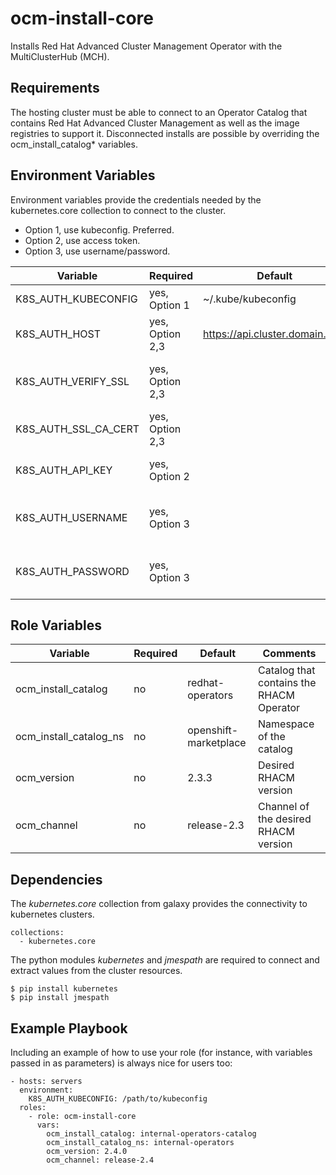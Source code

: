 ocm-install-core
================

Installs Red Hat Advanced Cluster Management Operator with the MultiClusterHub (MCH).


Requirements
------------

The hosting cluster must be able to connect to an Operator Catalog that contains Red Hat Advanced Cluster Management as well as the image registries to support it. Disconnected installs are possible by overriding the ocm_install_catalog* variables.


Environment Variables
---------------------

Environment variables provide the credentials needed by the kubernetes.core collection to connect to the cluster.

* Option 1, use kubeconfig. Preferred.
* Option 2, use access token.
* Option 3, use username/password. 

| Variable                | Required           | Default                            | Comments                                 |
|-------------------------|--------------------|------------------------------------|------------------------------------------|
| K8S_AUTH_KUBECONFIG     | yes, Option 1      | ~/.kube/kubeconfig                 | Path to Kubeconfig                       |
| K8S_AUTH_HOST           | yes, Option 2,3    | https://api.cluster.domain.com     | URL to the cluster API                   |
| K8S_AUTH_VERIFY_SSL     | yes, Option 2,3    |                                    | Flag to enforce SSL verification         |
| K8S_AUTH_SSL_CA_CERT    | yes, Option 2,3    |                                    | Path to Certificate Authority            |
| K8S_AUTH_API_KEY        | yes, Option 2      |                                    | Token for a cluster-admin                |
| K8S_AUTH_USERNAME       | yes, Option 3      |                                    | Username for a cluster-admin             |
| K8S_AUTH_PASSWORD       | yes, Option 3      |                                    | Password for a cluster-admin             |


Role Variables
--------------

| Variable                | Required           | Default                            | Comments                                 |
|-------------------------|--------------------|------------------------------------|------------------------------------------|
| ocm_install_catalog     | no                 | redhat-operators                   | Catalog that contains the RHACM Operator |
| ocm_install_catalog_ns  | no                 | openshift-marketplace              | Namespace of the catalog                 |
| ocm_version             | no                 | 2.3.3                              | Desired RHACM version                    |
| ocm_channel             | no                 | release-2.3                        | Channel of the desired RHACM version     |


Dependencies
------------

The *kubernetes.core* collection from galaxy provides the connectivity to kubernetes clusters.

    collections:
      - kubernetes.core

The python modules *kubernetes* and *jmespath* are required to connect and extract values from the cluster resources.

    $ pip install kubernetes
    $ pip install jmespath


Example Playbook
----------------

Including an example of how to use your role (for instance, with variables passed in as parameters) is always nice for users too:

    - hosts: servers
      environment:
        K8S_AUTH_KUBECONFIG: /path/to/kubeconfig
      roles:
        - role: ocm-install-core
          vars:
            ocm_install_catalog: internal-operators-catalog
            ocm_install_catalog_ns: internal-operators
            ocm_version: 2.4.0
            ocm_channel: release-2.4
